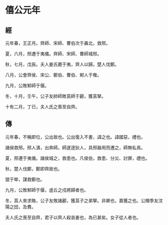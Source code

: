 # 僖公元年
## 經

元年春，王正月。齊師、宋師、曹伯次于聶北，救邢。

夏，六月，邢遷于夷儀。齊師、宋師、曹師城邢。

秋，七月，戊辰。夫人姜氏薨于夷，齊人以歸。楚人伐鄭。

八月，公會齊侯、宋公、鄭伯、曹伯、邾人于檉。

九月，公敗邾師于偃。

冬，十月，壬午，公子友帥師敗莒師于酈，獲莒拏。

十有二月，丁已，夫人氏之喪至自齊。

## 傳

元年春，不稱即位，公出故也。公出復入不書，諱之也。諱國惡，禮也。

諸侯救邢。邢人潰，出奔師。師遂逐狄人，具邢器用而遷之，師無私焉。

夏，邢遷于夷儀。諸侯城之，救患也。凡侯伯，救患、分災、討罪，禮也。

秋，楚人伐鄭，鄭即齊故也。

盟于犖，謀救鄭也。

九月，公敗邾師于偃，虛丘之戍將歸者也。

冬，莒人來求賂，公子友敗諸酈，獲莒子之弟拏。非卿也，嘉獲之也。公賜季友汶陽之田，及費。

夫人氏之喪至自齊，君子以齊人殺哀姜也，為已甚矣。女子從人者也。


